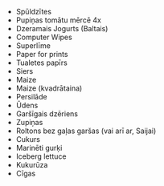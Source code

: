 * Spūldzītes
* Pupiņas tomātu mērcē 4x
* Dzeramais Jogurts (Baltais)
* Computer Wipes
* Superlīme
* Paper for prints
* Tualetes papīrs
* Siers
* Maize
* Maize (kvadrātaina)
* Persilāde
* Ūdens
* Garšīgais dzēriens
* Zupiņas
* Roltons bez gaļas garšas (vai arī ar, Saijai)
* Cukurs
* Marinēti gurķi
* Iceberg lettuce
* Kukurūza
* Cīgas
